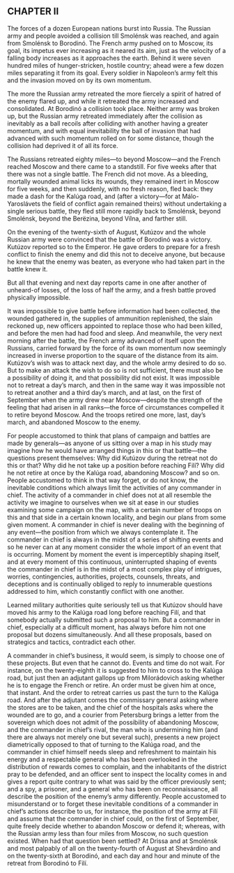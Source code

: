 ## CHAPTER II

The forces of a dozen European nations burst into Russia. The Russian
army and people avoided a collision till Smolénsk was reached, and again
from Smolénsk to Borodinó. The French army pushed on to Moscow, its
goal, its impetus ever increasing as it neared its aim, just as the
velocity of a falling body increases as it approaches the earth. Behind
it were seven hundred miles of hunger-stricken, hostile country; ahead
were a few dozen miles separating it from its goal. Every soldier in
Napoleon’s army felt this and the invasion moved on by its own momentum.

The more the Russian army retreated the more fiercely a spirit of hatred
of the enemy flared up, and while it retreated the army increased and
consolidated. At Borodinó a collision took place. Neither army was
broken up, but the Russian army retreated immediately after the
collision as inevitably as a ball recoils after colliding with another
having a greater momentum, and with equal inevitability the ball
of invasion that had advanced with such momentum rolled on for some
distance, though the collision had deprived it of all its force.

The Russians retreated eighty miles—to beyond Moscow—and the French
reached Moscow and there came to a standstill. For five weeks after that
there was not a single battle. The French did not move. As a bleeding,
mortally wounded animal licks its wounds, they remained inert in Moscow
for five weeks, and then suddenly, with no fresh reason, fled back:
they made a dash for the Kalúga road, and (after a victory—for at
Málo-Yaroslávets the field of conflict again remained theirs) without
undertaking a single serious battle, they fled still more rapidly back
to Smolénsk, beyond Smolénsk, beyond the Berëzina, beyond Vílna, and
farther still.

On the evening of the twenty-sixth of August, Kutúzov and the whole
Russian army were convinced that the battle of Borodinó was a victory.
Kutúzov reported so to the Emperor. He gave orders to prepare for a
fresh conflict to finish the enemy and did this not to deceive anyone,
but because he knew that the enemy was beaten, as everyone who had taken
part in the battle knew it.

But all that evening and next day reports came in one after another
of unheard-of losses, of the loss of half the army, and a fresh battle
proved physically impossible.

It was impossible to give battle before information had been collected,
the wounded gathered in, the supplies of ammunition replenished, the
slain reckoned up, new officers appointed to replace those who had been
killed, and before the men had had food and sleep. And meanwhile, the
very next morning after the battle, the French army advanced of itself
upon the Russians, carried forward by the force of its own momentum now
seemingly increased in inverse proportion to the square of the distance
from its aim. Kutúzov’s wish was to attack next day, and the whole
army desired to do so. But to make an attack the wish to do so is not
sufficient, there must also be a possibility of doing it, and that
possibility did not exist. It was impossible not to retreat a day’s
march, and then in the same way it was impossible not to retreat another
and a third day’s march, and at last, on the first of September when
the army drew near Moscow—despite the strength of the feeling that had
arisen in all ranks—the force of circumstances compelled it to retire
beyond Moscow. And the troops retired one more, last, day’s march, and
abandoned Moscow to the enemy.

For people accustomed to think that plans of campaign and battles are
made by generals—as anyone of us sitting over a map in his study may
imagine how he would have arranged things in this or that battle—the
questions present themselves: Why did Kutúzov during the retreat not do
this or that? Why did he not take up a position before reaching Filí?
Why did he not retire at once by the Kalúga road, abandoning Moscow? and
so on. People accustomed to think in that way forget, or do not know,
the inevitable conditions which always limit the activities of any
commander in chief. The activity of a commander in chief does not at all
resemble the activity we imagine to ourselves when we sit at ease in
our studies examining some campaign on the map, with a certain number of
troops on this and that side in a certain known locality, and begin our
plans from some given moment. A commander in chief is never dealing with
the beginning of any event—the position from which we always contemplate
it. The commander in chief is always in the midst of a series of
shifting events and so he never can at any moment consider the whole
import of an event that is occurring. Moment by moment the event is
imperceptibly shaping itself, and at every moment of this continuous,
uninterrupted shaping of events the commander in chief is in the
midst of a most complex play of intrigues, worries, contingencies,
authorities, projects, counsels, threats, and deceptions and is
continually obliged to reply to innumerable questions addressed to him,
which constantly conflict with one another.

Learned military authorities quite seriously tell us that Kutúzov should
have moved his army to the Kalúga road long before reaching Filí, and
that somebody actually submitted such a proposal to him. But a commander
in chief, especially at a difficult moment, has always before him not
one proposal but dozens simultaneously. And all these proposals, based
on strategics and tactics, contradict each other.

A commander in chief’s business, it would seem, is simply to choose one
of these projects. But even that he cannot do. Events and time do not
wait. For instance, on the twenty-eighth it is suggested to him to
cross to the Kalúga road, but just then an adjutant gallops up from
Milorádovich asking whether he is to engage the French or retire. An
order must be given him at once, that instant. And the order to retreat
carries us past the turn to the Kalúga road. And after the adjutant
comes the commissary general asking where the stores are to be taken,
and the chief of the hospitals asks where the wounded are to go, and a
courier from Petersburg brings a letter from the sovereign which does
not admit of the possibility of abandoning Moscow, and the commander in
chief’s rival, the man who is undermining him (and there are always
not merely one but several such), presents a new project diametrically
opposed to that of turning to the Kalúga road, and the commander in
chief himself needs sleep and refreshment to maintain his energy and
a respectable general who has been overlooked in the distribution of
rewards comes to complain, and the inhabitants of the district pray to
be defended, and an officer sent to inspect the locality comes in and
gives a report quite contrary to what was said by the officer
previously sent; and a spy, a prisoner, and a general who has been
on reconnaissance, all describe the position of the enemy’s army
differently. People accustomed to misunderstand or to forget these
inevitable conditions of a commander in chief’s actions describe to
us, for instance, the position of the army at Filí and assume that the
commander in chief could, on the first of September, quite freely decide
whether to abandon Moscow or defend it; whereas, with the Russian army
less than four miles from Moscow, no such question existed. When had
that question been settled? At Drissa and at Smolénsk and most
palpably of all on the twenty-fourth of August at Shevárdino and on
the twenty-sixth at Borodinó, and each day and hour and minute of the
retreat from Borodinó to Filí.





